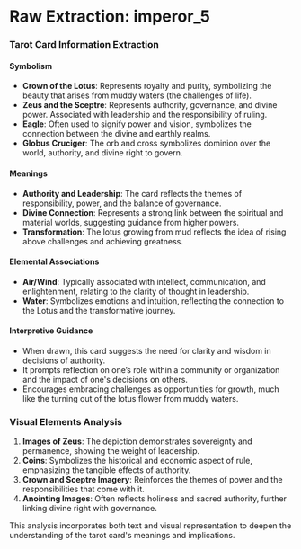 # Raw Extraction: imperor_5

### Tarot Card Information Extraction

#### Symbolism
- **Crown of the Lotus**: Represents royalty and purity, symbolizing the beauty that arises from muddy waters (the challenges of life).
- **Zeus and the Sceptre**: Represents authority, governance, and divine power. Associated with leadership and the responsibility of ruling.
- **Eagle**: Often used to signify power and vision, symbolizes the connection between the divine and earthly realms.
- **Globus Cruciger**: The orb and cross symbolizes dominion over the world, authority, and divine right to govern.

#### Meanings
- **Authority and Leadership**: The card reflects the themes of responsibility, power, and the balance of governance.
- **Divine Connection**: Represents a strong link between the spiritual and material worlds, suggesting guidance from higher powers.
- **Transformation**: The lotus growing from mud reflects the idea of rising above challenges and achieving greatness.

#### Elemental Associations
- **Air/Wind**: Typically associated with intellect, communication, and enlightenment, relating to the clarity of thought in leadership.
- **Water**: Symbolizes emotions and intuition, reflecting the connection to the Lotus and the transformative journey.

#### Interpretive Guidance
- When drawn, this card suggests the need for clarity and wisdom in decisions of authority.
- It prompts reflection on one’s role within a community or organization and the impact of one's decisions on others.
- Encourages embracing challenges as opportunities for growth, much like the turning out of the lotus flower from muddy waters.

### Visual Elements Analysis
1. **Images of Zeus**: The depiction demonstrates sovereignty and permanence, showing the weight of leadership.
2. **Coins**: Symbolizes the historical and economic aspect of rule, emphasizing the tangible effects of authority.
3. **Crown and Sceptre Imagery**: Reinforces the themes of power and the responsibilities that come with it.
4. **Anointing Images**: Often reflects holiness and sacred authority, further linking divine right with governance.

This analysis incorporates both text and visual representation to deepen the understanding of the tarot card's meanings and implications.